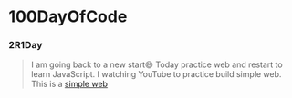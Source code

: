 # 100DayOfCode
### 2R1Day
> I am going back to a new start:smile:
> Today practice web and restart to learn JavaScript.
> I watching YouTube to practice build simple web.
> This is a [simple web](https://twitter.com/i/status/1168187113751232513)
